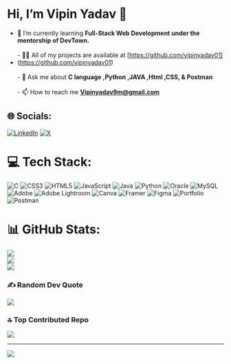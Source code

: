 # Hi, I’m Vipin Yadav 💫
- 🌱 I’m currently learning **Full-Stack Web Development under the mentorship of DevTown.**<br><br>- 👨‍💻 All of my projects are available at [https://github.com/vipinyadav01]
- (https://github.com/vipinyadav01)<br><br>- 💬 Ask me about **C language ,Python ,JAVA ,Html ,CSS, & Postman**<br><br>- 📫 How to reach me **Vipinyadav9m@gmail.com**<br>


## 🌐 Socials:
[![LinkedIn](https://img.shields.io/badge/LinkedIn-%230077B5.svg?logo=linkedin&logoColor=white)](https://linkedin.com/in/vipinyadav01) [![X](https://img.shields.io/badge/X-black.svg?logo=X&logoColor=white)](https://x.com/vipinyadav9m) 

# 💻 Tech Stack:
![C](https://img.shields.io/badge/c-%2300599C.svg?style=for-the-badge&logo=c&logoColor=white) ![CSS3](https://img.shields.io/badge/css3-%231572B6.svg?style=for-the-badge&logo=css3&logoColor=white) ![HTML5](https://img.shields.io/badge/html5-%23E34F26.svg?style=for-the-badge&logo=html5&logoColor=white) ![JavaScript](https://img.shields.io/badge/javascript-%23323330.svg?style=for-the-badge&logo=javascript&logoColor=%23F7DF1E) ![Java](https://img.shields.io/badge/java-%23ED8B00.svg?style=for-the-badge&logo=openjdk&logoColor=white)  ![Python](https://img.shields.io/badge/python-3670A0?style=for-the-badge&logo=python&logoColor=ffdd54) ![Oracle](https://img.shields.io/badge/Oracle-F80000?style=for-the-badge&logo=oracle&logoColor=white) ![MySQL](https://img.shields.io/badge/mysql-%2300000f.svg?style=for-the-badge&logo=mysql&logoColor=white) ![Adobe](https://img.shields.io/badge/adobe-%23FF0000.svg?style=for-the-badge&logo=adobe&logoColor=white) ![Adobe Lightroom](https://img.shields.io/badge/Adobe%20Lightroom-31A8FF.svg?style=for-the-badge&logo=Adobe%20Lightroom&logoColor=white) ![Canva](https://img.shields.io/badge/Canva-%2300C4CC.svg?style=for-the-badge&logo=Canva&logoColor=white) ![Framer](https://img.shields.io/badge/Framer-black?style=for-the-badge&logo=framer&logoColor=blue) ![Figma](https://img.shields.io/badge/figma-%23F24E1E.svg?style=for-the-badge&logo=figma&logoColor=white) ![Portfolio](https://img.shields.io/badge/Portfolio-%23000000.svg?style=for-the-badge&logo=firefox&logoColor=#FF7139) ![Postman](https://img.shields.io/badge/Postman-FF6C37?style=for-the-badge&logo=postman&logoColor=white)
# 📊 GitHub Stats:
![](https://github-readme-stats.vercel.app/api?username=vipinyadav01&theme=dark&hide_border=false&include_all_commits=false&count_private=false)<br/>
![](https://github-readme-streak-stats.herokuapp.com/?user=vipinyadav01&theme=dark&hide_border=false)<br/>
![](https://github-readme-stats.vercel.app/api/top-langs/?username=vipinyadav01&theme=dark&hide_border=false&include_all_commits=false&count_private=false&layout=compact)

### ✍️ Random Dev Quote
![](https://quotes-github-readme.vercel.app/api?type=horizontal&theme=radical)

### 🔝 Top Contributed Repo
![](https://github-contributor-stats.vercel.app/api?username=vipinyadav01&limit=5&theme=dark&combine_all_yearly_contributions=true)

---
[![](https://visitcount.itsvg.in/api?id=vipinyadav01&icon=2&color=1)](https://visitcount.itsvg.in)

